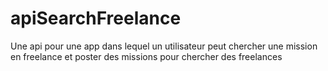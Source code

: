 # apiSearchFreelance
Une api pour une app dans lequel un utilisateur peut chercher une mission en freelance et poster des missions pour chercher des freelances
